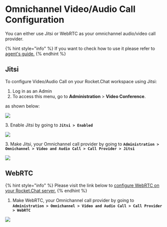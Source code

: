 # Omnichannel Video/Audio Call Configuration

You can either use Jitsi or WebRTC as your omnichannel audio/video call provider.

{% hint style="info" %}
If you want to check how to use it please refer to [agent's guide.](https://docs.rocket.chat/guides/omnichannel/omnichannel-agents-guides/livechat-video-audio-call-agents-guide)
{% endhint %}

## Jitsi

To configure Video/Audio Call on your Rocket.Chat workspace using Jitsi:

1. Log in as an Admin
2. To access this menu, go to **Administration** > **Video Conference**.

as shown below:

![](<../../../../../.gitbook/assets/2021-11-20\_23-29-48 (1) (1) (1) (26) (1).png>)

3\. Enable Jitsi by going to **`Jitsi > Enabled`**

![](https://t4207297.p.clickup-attachments.com/t4207297/6c28879c-fa56-433e-adb8-9d0275163bd0/image.png)

3\. Make Jitsi, your Omnichannel call provider by going to **`Administration > Omnichannel > Video and Audio Call > Call Provider > Jitsi`**

![](https://t4207297.p.clickup-attachments.com/t4207297/261da57d-1d84-436c-98f5-39dadad9dacf/image.png)

## WebRTC

{% hint style="info" %}
Please visit the link below to [configure WebRTC on your Rocket.Chat server.](https://docs.rocket.chat/guides/administration/settings/webrtc)
{% endhint %}

1. Make WebRTC, your Omnichannel call provider by going to **`Administration > Omnichannel > Video and Audio Call > Call Provider > WebRTC`**

![](../../../../../.gitbook/assets/2021-12-06\_15-33-08.png)
